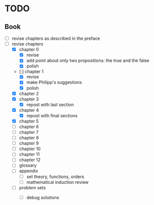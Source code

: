 # TODO

## Book

- [ ] revise chapters as described in the preface
- [ ] revise chapters
  - [x] chapter 0
    - [x] revise
    - [x] add point about only two propositions: the true and the false
    - [x] polish
  - [:] chapter 1
    - [x] revise
    - [x] make Philipp's suggestions
    - [x] polish
  - [x] chapter 2
  - [x] chapter 3
    - [x] repost with last section
  - [x] chapter 4
    - [x] repost with final sections
  - [x] chapter 5
  - [ ] chapter 6
  - [ ] chapter 7
  - [ ] chapter 8
  - [ ] chapter 9
  - [ ] chapter 10
  - [ ] chapter 11
  - [ ] chapter 12
  - [ ] glossary
  - [ ] appendix
    - [ ] set theory, functions, orders
    - [ ] mathematical induction review
  - [ ] problem sets
    - [ ] debug solutions

